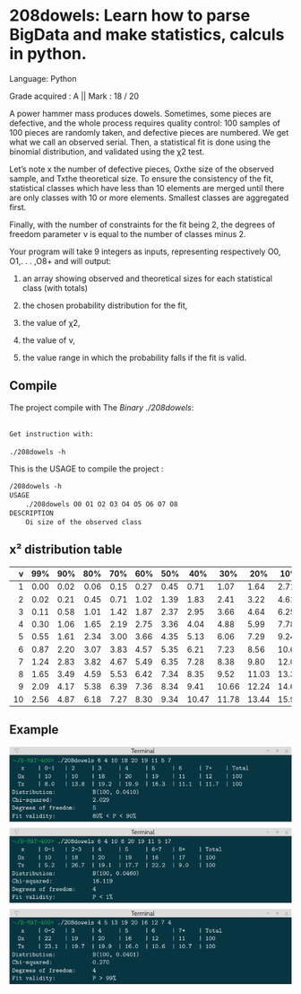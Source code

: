 # 208dowels: Learn how to parse BigData and make statistics, calculs in python.

Language:   Python

Grade acquired : A || Mark : 18 / 20

A power hammer mass produces dowels. Sometimes, some pieces are defective, and the whole process requires quality control: 100 samples of 100 pieces are randomly taken, and defective pieces are numbered. We get what we call an observed serial. Then, a statistical fit is done using the binomial distribution, and validated using the χ2 test.

Let’s note x the number of defective pieces, Oxthe size of the observed sample, and Txthe theoretical size. To ensure the consistency of the fit, statistical classes which have less than 10 elements are merged until there are only classes with 10 or more elements. Smallest classes are aggregated first.

Finally, with the number of constraints for the fit being 2, the degrees of freedom parameter ν is equal to the number of classes minus 2.

Your program will take 9 integers as inputs, representing respectively O0, O1,. . . ,O8+ and will output:

1. an array showing observed and theoretical sizes for each statistical class (with totals)

2. the chosen probability distribution for the fit,

3. the value of χ2,

4. the value of ν,

5. the value range in which the probability falls if the fit is valid.

## Compile

The project compile with The *Binary ./208dowels*:

```

Get instruction with:

./208dowels -h
```

This is the USAGE to compile the project :

```console
/208dowels -h
USAGE
    ./208dowels O0 O1 O2 O3 O4 O5 O6 O7 O8
DESCRIPTION
    Oi size of the observed class
```


## x² distribution table


|ν  |   99%  | 90%  |   80%  | 70%  |   60%  | 50%  |   40%  | 30%  |   20%  | 10%  |   5%   | 2%    |  1%|
|--:	|:-:	|---	|--:	|--:	|---	|---	|---	|---	|---	|---	|---	|---	|---	|
|1      |0.00    |0.02      |0.06    |0.15      |0.27    |0.45      |0.71    |1.07      |1.64    |2.71      |3.84    |5.41      |6.63|
|2      |0.02    |0.21      |0.45    |0.71      |1.02    |1.39      |1.83    |2.41      |3.22    |4.61      |5.99    |7.82      |9.21|
|3      |0.11    |0.58       |1.01          |1.42        |1.87    |2.37         |2.95      |3.66      |4.64    |6.25       |7.81          |9.84        |11.34|
|4      |0.30    |1.06       |1.65          |2.19        |2.75    |3.36         |4.04      |4.88      |5.99    |7.78       |9.49          |11.67       |13.28|
|5      |0.55    |1.61       |2.34          |3.00        |3.66    |4.35         |5.13      |6.06      |7.29    |9.24       |11.07         |13.39           |15.09|
|6      |0.87    |2.20       |3.07          |3.83        |4.57    |5.35         |6.21      |7.23      |8.56    |10.64      |12.59     |15.03       |16.81|
|7      |1.24    |2.83       |3.82          |4.67        |5.49    |6.35         |7.28      |8.38      |9.80    |12.02      |14.07     |16.62       |18.48|
|8      |1.65    |3.49       |4.59          |5.53        |6.42    |7.34         |8.35      |9.52      |11.03       |13.36      |15.51         |18.17      |20.09|
|9      |2.09    |4.17       |5.38          |6.39        |7.36    |8.34         |9.41      |10.66     |12.24       |14.68  |16.92        |19.68   |21.67|
|10     |2.56        |4.87       |6.18     |7.27     |8.30          |9.34       |10.47  |11.78        |13.44   |15.99     |18.31    |21.16      |23.21|

## Example

![image](asset/example.png)
